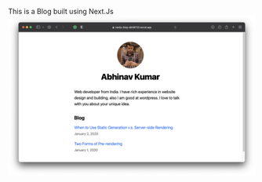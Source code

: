 This is a Blog built using Next.Js
<img src="https://github.com/Abhi6722/nextjs-blog/blob/main/public/images/nextjs-blog.png" align="centre"> 
